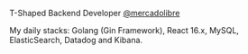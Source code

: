 T-Shaped Backend Developer [@mercadolibre](https://careers-meli.mercadolibre.com/)

My daily stacks: Golang (Gin Framework), React 16.x, MySQL, ElasticSearch, Datadog and Kibana.
